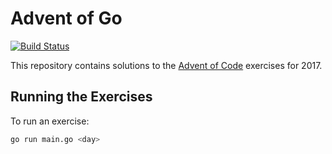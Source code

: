# Advent of Go

[![Build Status](https://travis-ci.org/dotariel/advent-of-go.svg?branch=master)](https://travis-ci.org/dotariel/advent-of-go)

This repository contains solutions to the [Advent of Code](https://adventofcode.com/2017) exercises for 2017.

## Running the Exercises

To run an exercise:

```bash
go run main.go <day>
```

